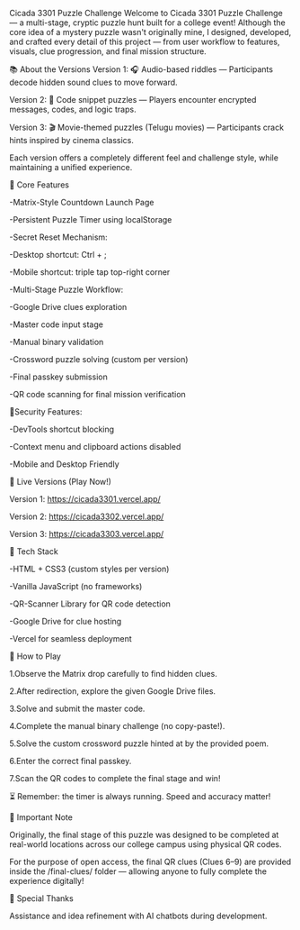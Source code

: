 Cicada 3301 Puzzle Challenge
Welcome to Cicada 3301 Puzzle Challenge — a multi-stage, cryptic puzzle hunt built for a college event!
Although the core idea of a mystery puzzle wasn't originally mine, I designed, developed, and crafted every detail of this project — from user workflow to features, visuals, clue progression, and final mission structure.


📚 About the Versions
Version 1:
🎧 Audio-based riddles — Participants decode hidden sound clues to move forward.

Version 2:
🧩 Code snippet puzzles — Players encounter encrypted messages, codes, and logic traps.

Version 3:
🎬 Movie-themed puzzles (Telugu movies) — Participants crack hints inspired by cinema classics.

Each version offers a completely different feel and challenge style, while maintaining a unified experience.


🌟 Core Features

-Matrix-Style Countdown Launch Page

-Persistent Puzzle Timer using localStorage

-Secret Reset Mechanism:

-Desktop shortcut: Ctrl + ;

-Mobile shortcut: triple tap top-right corner

-Multi-Stage Puzzle Workflow:

-Google Drive clues exploration

-Master code input stage

-Manual binary validation

-Crossword puzzle solving (custom per version)

-Final passkey submission

-QR code scanning for final mission verification


🔐Security Features:


-DevTools shortcut blocking

-Context menu and clipboard actions disabled

-Mobile and Desktop Friendly


🔗 Live Versions (Play Now!)


Version 1: https://cicada3301.vercel.app/

Version 2: https://cicada3302.vercel.app/

Version 3: https://cicada3303.vercel.app/


🚀 Tech Stack

-HTML + CSS3 (custom styles per version)

-Vanilla JavaScript (no frameworks)

-QR-Scanner Library for QR code detection

-Google Drive for clue hosting

-Vercel for seamless deployment


🧩 How to Play

1.Observe the Matrix drop carefully to find hidden clues.

2.After redirection, explore the given Google Drive files.

3.Solve and submit the master code.

4.Complete the manual binary challenge (no copy-paste!).

5.Solve the custom crossword puzzle hinted at by the provided poem.

6.Enter the correct final passkey.

7.Scan the QR codes to complete the final stage and win!

⏳ Remember: the timer is always running. Speed and accuracy matter!


📝 Important Note

Originally, the final stage of this puzzle was designed to be completed at real-world locations across our college campus using physical QR codes.

For the purpose of open access, the final QR clues (Clues 6–9) are provided inside the /final-clues/ folder — allowing anyone to fully complete the experience digitally!



🤖 Special Thanks

Assistance and idea refinement with AI chatbots during development.